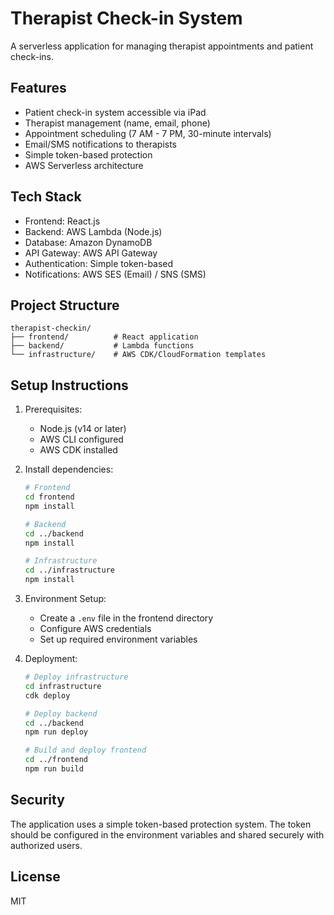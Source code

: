 # Therapist Check-in System

A serverless application for managing therapist appointments and patient check-ins.

## Features

- Patient check-in system accessible via iPad
- Therapist management (name, email, phone)
- Appointment scheduling (7 AM - 7 PM, 30-minute intervals)
- Email/SMS notifications to therapists
- Simple token-based protection
- AWS Serverless architecture

## Tech Stack

- Frontend: React.js
- Backend: AWS Lambda (Node.js)
- Database: Amazon DynamoDB
- API Gateway: AWS API Gateway
- Authentication: Simple token-based
- Notifications: AWS SES (Email) / SNS (SMS)

## Project Structure

```
therapist-checkin/
├── frontend/          # React application
├── backend/           # Lambda functions
└── infrastructure/    # AWS CDK/CloudFormation templates
```

## Setup Instructions

1. Prerequisites:
   - Node.js (v14 or later)
   - AWS CLI configured
   - AWS CDK installed

2. Install dependencies:
   ```bash
   # Frontend
   cd frontend
   npm install

   # Backend
   cd ../backend
   npm install

   # Infrastructure
   cd ../infrastructure
   npm install
   ```

3. Environment Setup:
   - Create a `.env` file in the frontend directory
   - Configure AWS credentials
   - Set up required environment variables

4. Deployment:
   ```bash
   # Deploy infrastructure
   cd infrastructure
   cdk deploy

   # Deploy backend
   cd ../backend
   npm run deploy

   # Build and deploy frontend
   cd ../frontend
   npm run build
   ```

## Security

The application uses a simple token-based protection system. The token should be configured in the environment variables and shared securely with authorized users.

## License

MIT 